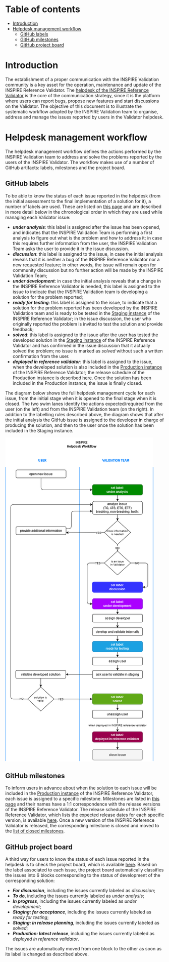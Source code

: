 # Table of contents
- [Introduction](#introduction)
- [Helpdesk management workflow](#helpdesk-management-workflow)
  * [GitHub labels](#github-labels)
  * [GitHub milestones](#github-milestones)
  * [GitHub project board](#github-project-board)

# Introduction
The establishment of a proper communication with the INSPIRE Validation community is a key asset for the operation, maintenance and update of the INSPIRE Reference Validator. The [helpdesk of the INSPIRE Reference Validator](https://github.com/inspire-eu-validation/community/issues) is the core of the communication strategy, since it is the platform where users can report bugs, propose new features and start discussions on the Validator. The objective of this document is to illustrate the systematic workflow adopted by the INSPIRE Validation team to organise, address and manage the issues reported by users in the Validator helpdesk.

<!-- For this, the issue management functionalities offered by GitHub are being used, providing assistance to the users' requests, as well as offering detailed information of the changes and hotfixes that will be included in the different versions.
In this way, a workflow is established for the Helpdesk Management that allows to carry out in a systematic and organized way the management of the different issues that are incorporated to the Community repository.
So, the aim of this document is to explain in detail the procedure established for the issues management in order to have a proper understanding in the defined process for its management. -->

# Helpdesk management workflow
The helpdesk management workflow defines the actions performed by the INSPIRE Validation team to address and solve the problems reported by the users of the INSPIRE Validator. The workflow makes use of a number of GitHub artifacts: labels, milestones and the project board.

## GitHub labels <!-- could be removed, if not needed -->
To be able to know the status of each issue reported in the helpdesk (from the initial assessment to the final implementation of a solution for it), a number of labels are used. These are listed on [this page](https://github.com/inspire-eu-validation/community/labels) and are described in more detail below in the chronological order in which they are used while managing each Validator issue:

* **_under analysis_**: this label is assigned after the issue has been opened, and indicates that the INSPIRE Validation Team is performing a first analysis to figure out what is the problem and how to address it; in case this requires further information from the user, the INSPIRE Validation Team asks the user to provide it in the issue discussion.
* **_discussion_**: this label is assigned to the issue, in case the initial analysis reveals that it is neither a bug of the INSPIRE Reference Validator nor a new requested feature; in other words, the issue will remain open for community discussion but no further action will be made by the INSPIRE Validation Team;
* **_under development_**: in case the initial analysis reveals that a change in the INSPIRE Reference Validator is needed, this label is assigned to the issue to indicate that the INSPIRE Validation team is developing a solution for the problem reported;
* **_ready for testing_**: this label is assigned to the issue, to indicate that a solution for the problem reported has been developed by the INSPIRE Validation team and is ready to be tested in the [Staging instance](http://staging-inspire-validator.eu-west-1.elasticbeanstalk.com/etf-webapp/) of the INSPIRE Reference Validator; in the issue discussion, the user who originally reported the problem is invited to test the solution and provide feedback;
* **_solved_**: this label is assigned to the issue after the user has tested the developed solution in the [Staging instance](http://staging-inspire-validator.eu-west-1.elasticbeanstalk.com/etf-webapp/) of the INSPIRE Reference Validator and has confirmed in the issue discussion that it actually solved the problem; no issue is marked as _solved_ without such a written confirmation from the user.
* **_deployed in reference validator_**: this label is assigned to the issue, when the developed solution is also included in the [Production instance](https://inspire.ec.europa.eu/validator/) of the INSPIRE Reference Validator; the release schedule of the Production instance is described [here](https://github.com/inspire-eu-validation/community/tree/master/release%20strategy). Once the solution has been included in the Production instance, the issue is finally closed.

The diagram below shows the full helpdesk management cycle for each issue, from the initial stage when it is opened to the final stage when it is closed. The two swim lanes identify the actions expected/required from the user (on the left) and from the INSPIRE Validation team (on the right). In addition to the labelling rules described above, the diagram shows that after the initial analysis the GitHub issue is assigned to the developer in charge of producing the solution, and then to the user once the solution has been included in the Staging instance.

![Helpdesk Management Workflow](./img/HelpdeskWorkflowPublic.png "Helpdesk Management Workflow")

## GitHub milestones
To inform users in advance about when the solution to each issue will be included in the [Production instance](https://inspire.ec.europa.eu/validator/) of the INSPIRE Reference Validator, each issue is assigned to a specific milestone. Milestones are listed in [this page](https://github.com/inspire-eu-validation/community/milestones) and their names have a 1:1 correspondence with the release versions of the INSPIRE Reference Validator. The release schedule of the INSPIRE Reference Validator, which lists the expected release dates for each specific version, is available [here](https://github.com/inspire-eu-validation/community/tree/master/release%20strategy). Once a new version of the INSPIRE Reference Validator is released, the corresponding milestone is closed and moved to the [list of closed milestones](https://github.com/inspire-eu-validation/community/milestones?state=closed).

## GitHub project board
A third way for users to know the status of each issue reported in the helpdesk is to check the project board, which is available [here](https://github.com/inspire-eu-validation/community/projects/1). Based on the label associated to each issue, the project board automatically classifies the issues into 6 blocks corresponding to the status of development of the corresponding solution:

* **_For discussion_**, including the issues currently labeled as _discussion_;
* **_To do_**, including the issues currently labeled as _under analysis_;
* **_In progress_**, including the issues currently labeled as _under development_;
* **_Staging: for acceptance_**, including the issues currently labeled as _ready for testing_;
* **_Staging: in release planning_**, including the issues currently labeled as _solved_;
* **_Production: latest release_**, including the issues currently labeled as _deployed in reference validator_.

The issues are automatically moved from one block to the other as soon as its label is changed as described above.

<!-- Below is a diagram describing the workflow of an issue, along with the states in which it can be found and which actor takes action on it. 
In the diagram above, the workflow is triggered by the submission of an issue in GitHub by a community user.
In the first instance, the Validation Team contacts the user and sets a tag "under analysis" to proceed to collect the necessary information to solve the issue. At this point, it is possible to iterate with the user to request more detail about the submitted issue.
Once there is enough information, the issue is classified either as "discussion", in case it is not an issue directly related to the Validator or it is related with a new feature request, or as "under development", so the tasks associated to its resolution are carried out.
After the development of the tasks for the resolution of the issue and its integration in the INSPIRE Reference Validator Staging environment, the issue is marked as "ready for testing". At this stage, the explicit validation of the user is requested to ensure that the resolution of the issue provides, in fact, enough coverage to the needs initially requested. 
If the resolution of the issue covers the needs raised, it is incorporated into the INSPIRE Reference Validator roadmap and, once this issue is deployed in the production environment, the issue is marked as "closed". Otherwise, the workflow may go back in order to iterate until the issue is finally closed.
In this way, the workflow for attending to incidents related to the INSPIRE Reference Validator is completed. -->


<!-- In order to establish a proper issues management procedure, it has been created a workflow that allows to know at any moment the state of an issue. This workflow defines a set of actions for the resolution of issues in which both the users and the Validation Team will participate.
In this Helpdesk Management Workflow, issues go through a series of status that are marked by means of the use of labels that identify in a simple way the actions taken until the moment and the next actions to take.
In summary, the tags that an issue can be assigned with are the following:
* under analysis: indicates that the Validation Team is performing an analysis of the scope of the issue
* under development: shows that the Validation Team is running a development according to the analysis of the issue
* ready for testing: the development associated with the issue has been carried out and is available to the user for validation in the INSPIRE Reference Validator Staging environment
* solved: once the user has confirmed that the development carried out is adequate, the issue is marked as solved. Please note that only the issues of which the developed solution is accepted by the users will be incorporated to the next release in the Production environment
* closed: an issue is tagged as "closed" when it has been deployed in the INSPIRE Reference Validator environment
* discussion: if it is not an issue directly related with the INSPIRE Reference Validator or it is a new feature requested by an user, it is labeled for discussion -->
